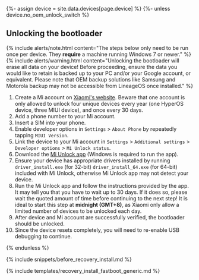 {%- assign device = site.data.devices[page.device] %}
{%- unless device.no_oem_unlock_switch %}
## Unlocking the bootloader

{% include alerts/note.html content="The steps below only need to be run once per device. They **require** a machine running Windows 7 or newer." %}
{% include alerts/warning.html content="Unlocking the bootloader will erase all data on your device! Before proceeding, ensure the data you would like to retain is backed up to your PC and/or your Google account, or equivalent. Please note that OEM backup solutions like Samsung and Motorola backup may not be accessible from LineageOS once installed." %}

1. Create a Mi account on [Xiaomi's website](https://global.account.xiaomi.com/pass/register). Beware that one account is only allowed to unlock four unique devices every year (one HyperOS device, three MIUI device), and once every 30 days.
2. Add a phone number to your Mi account.
3. Insert a SIM into your phone.
4. Enable developer options in `Settings` > `About Phone` by repeatedly tapping `MIUI Version`.
5. Link the device to your Mi account in `Settings` > `Additional settings` > `Developer options` > `Mi Unlock status`.
6. Download the [Mi Unlock app](https://en.miui.com/unlock/download_en.html) (Windows is required to run the app).
7. Ensure your device has appropriate drivers installed by running `driver_install.exe` (for 32-bit) `driver_install_64.exe` (for 64-bit) included with Mi Unlock, otherwise Mi Unlock app may not detect your device.
8. Run the Mi Unlock app and follow the instructions provided by the app. It may tell you that you have to wait up to 30 days. If it does so, please wait the quoted amount of time before continuing to the next step! It is ideal to start this step at **midnight (GMT+8)**, as Xiaomi only allow a limited number of devices to be unlocked each day.
9. After device and Mi account are successfully verified, the bootloader should be unlocked.
10. Since the device resets completely, you will need to re-enable USB debugging to continue.

{% endunless %}

{% include snippets/before_recovery_install.md %}

{% include templates/recovery_install_fastboot_generic.md %}
